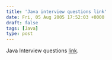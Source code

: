 ```yaml
---
title: 'Java interview questions link'
date: Fri, 05 Aug 2005 17:52:03 +0000
draft: false
tags: [Java]
type: post
---
```


Java Interview questions [link](http://www.allapplabs.com/interview_questions/java_interview_questions.htm).